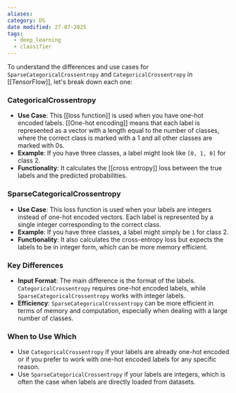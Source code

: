 ```yaml
---
aliases: 
category: DS
date modified: 27-07-2025
tags:
  - deep_learning
  - classifier
---
```

To understand the differences and use cases for `SparseCategoricalCrossentropy` and `CategoricalCrossentropy` in [[TensorFlow]], let's break down each one:

### CategoricalCrossentropy

- **Use Case**: This [[loss function]] is used when you have one-hot encoded labels. [[One-hot encoding]] means that each label is represented as a vector with a length equal to the number of classes, where the correct class is marked with a 1 and all other classes are marked with 0s.
- **Example**: If you have three classes, a label might look like `[0, 1, 0]` for class 2.
- **Functionality**: It calculates the [[cross entropy]] loss between the true labels and the predicted probabilities.

### SparseCategoricalCrossentropy

- **Use Case**: This loss function is used when your labels are integers instead of one-hot encoded vectors. Each label is represented by a single integer corresponding to the correct class.
- **Example**: If you have three classes, a label might simply be `1` for class 2.
- **Functionality**: It also calculates the cross-entropy loss but expects the labels to be in integer form, which can be more memory efficient.

### Key Differences

- **Input Format**: The main difference is the format of the labels. `CategoricalCrossentropy` requires one-hot encoded labels, while `SparseCategoricalCrossentropy` works with integer labels.
- **Efficiency**: `SparseCategoricalCrossentropy` can be more efficient in terms of memory and computation, especially when dealing with a large number of classes.

### When to Use Which

- Use `CategoricalCrossentropy` if your labels are already one-hot encoded or if you prefer to work with one-hot encoded labels for any specific reason.
- Use `SparseCategoricalCrossentropy` if your labels are integers, which is often the case when labels are directly loaded from datasets.

